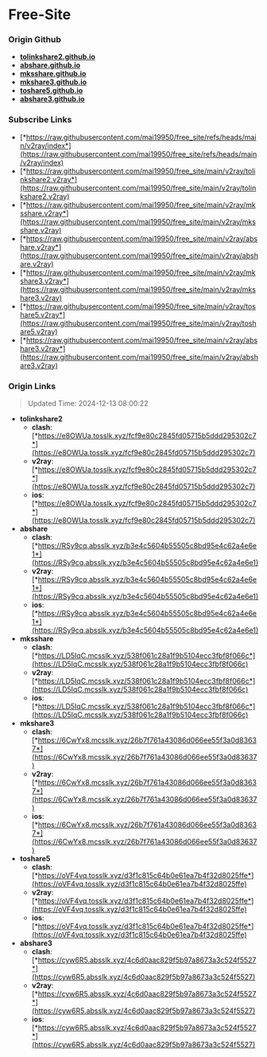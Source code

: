 # Free-Site

### Origin Github

- [**tolinkshare2.github.io**](https://github.com/tolinkshare2/tolinkshare2.github.io)
- [**abshare.github.io**](https://github.com/abshare/abshare.github.io)
- [**mksshare.github.io**](https://github.com/mksshare/mksshare.github.io)
- [**mkshare3.github.io**](https://github.com/mkshare3/mkshare3.github.io)
- [**toshare5.github.io**](https://github.com/toshare5/toshare5.github.io)
- [**abshare3.github.io**](https://github.com/abshare3/abshare3.github.io)

### Subscribe Links

- [*https://raw.githubusercontent.com/mai19950/free_site/refs/heads/main/v2ray/index*](https://raw.githubusercontent.com/mai19950/free_site/refs/heads/main/v2ray/index)
- [*https://raw.githubusercontent.com/mai19950/free_site/main/v2ray/tolinkshare2.v2ray*](https://raw.githubusercontent.com/mai19950/free_site/main/v2ray/tolinkshare2.v2ray)
- [*https://raw.githubusercontent.com/mai19950/free_site/main/v2ray/mksshare.v2ray*](https://raw.githubusercontent.com/mai19950/free_site/main/v2ray/mksshare.v2ray)
- [*https://raw.githubusercontent.com/mai19950/free_site/main/v2ray/abshare.v2ray*](https://raw.githubusercontent.com/mai19950/free_site/main/v2ray/abshare.v2ray)
- [*https://raw.githubusercontent.com/mai19950/free_site/main/v2ray/mkshare3.v2ray*](https://raw.githubusercontent.com/mai19950/free_site/main/v2ray/mkshare3.v2ray)
- [*https://raw.githubusercontent.com/mai19950/free_site/main/v2ray/toshare5.v2ray*](https://raw.githubusercontent.com/mai19950/free_site/main/v2ray/toshare5.v2ray)
- [*https://raw.githubusercontent.com/mai19950/free_site/main/v2ray/abshare3.v2ray*](https://raw.githubusercontent.com/mai19950/free_site/main/v2ray/abshare3.v2ray)

### Origin Links

> Updated Time: 2024-12-13 08:00:22

- **tolinkshare2**
  - **clash**: [*https://e8OWUa.tosslk.xyz/fcf9e80c2845fd05715b5ddd295302c7*](https://e8OWUa.tosslk.xyz/fcf9e80c2845fd05715b5ddd295302c7)
  - **v2ray**: [*https://e8OWUa.tosslk.xyz/fcf9e80c2845fd05715b5ddd295302c7*](https://e8OWUa.tosslk.xyz/fcf9e80c2845fd05715b5ddd295302c7)
  - **ios**: [*https://e8OWUa.tosslk.xyz/fcf9e80c2845fd05715b5ddd295302c7*](https://e8OWUa.tosslk.xyz/fcf9e80c2845fd05715b5ddd295302c7)
- **abshare**
  - **clash**: [*https://RSy9cq.absslk.xyz/b3e4c5604b55505c8bd95e4c62a4e6e1*](https://RSy9cq.absslk.xyz/b3e4c5604b55505c8bd95e4c62a4e6e1)
  - **v2ray**: [*https://RSy9cq.absslk.xyz/b3e4c5604b55505c8bd95e4c62a4e6e1*](https://RSy9cq.absslk.xyz/b3e4c5604b55505c8bd95e4c62a4e6e1)
  - **ios**: [*https://RSy9cq.absslk.xyz/b3e4c5604b55505c8bd95e4c62a4e6e1*](https://RSy9cq.absslk.xyz/b3e4c5604b55505c8bd95e4c62a4e6e1)
- **mksshare**
  - **clash**: [*https://LD5IqC.mcsslk.xyz/538f061c28a1f9b5104ecc3fbf8f066c*](https://LD5IqC.mcsslk.xyz/538f061c28a1f9b5104ecc3fbf8f066c)
  - **v2ray**: [*https://LD5IqC.mcsslk.xyz/538f061c28a1f9b5104ecc3fbf8f066c*](https://LD5IqC.mcsslk.xyz/538f061c28a1f9b5104ecc3fbf8f066c)
  - **ios**: [*https://LD5IqC.mcsslk.xyz/538f061c28a1f9b5104ecc3fbf8f066c*](https://LD5IqC.mcsslk.xyz/538f061c28a1f9b5104ecc3fbf8f066c)
- **mkshare3**
  - **clash**: [*https://6CwYx8.mcsslk.xyz/26b7f761a43086d066ee55f3a0d83637*](https://6CwYx8.mcsslk.xyz/26b7f761a43086d066ee55f3a0d83637)
  - **v2ray**: [*https://6CwYx8.mcsslk.xyz/26b7f761a43086d066ee55f3a0d83637*](https://6CwYx8.mcsslk.xyz/26b7f761a43086d066ee55f3a0d83637)
  - **ios**: [*https://6CwYx8.mcsslk.xyz/26b7f761a43086d066ee55f3a0d83637*](https://6CwYx8.mcsslk.xyz/26b7f761a43086d066ee55f3a0d83637)
- **toshare5**
  - **clash**: [*https://oVF4vq.tosslk.xyz/d3f1c815c64b0e61ea7b4f32d8025ffe*](https://oVF4vq.tosslk.xyz/d3f1c815c64b0e61ea7b4f32d8025ffe)
  - **v2ray**: [*https://oVF4vq.tosslk.xyz/d3f1c815c64b0e61ea7b4f32d8025ffe*](https://oVF4vq.tosslk.xyz/d3f1c815c64b0e61ea7b4f32d8025ffe)
  - **ios**: [*https://oVF4vq.tosslk.xyz/d3f1c815c64b0e61ea7b4f32d8025ffe*](https://oVF4vq.tosslk.xyz/d3f1c815c64b0e61ea7b4f32d8025ffe)
- **abshare3**
  - **clash**: [*https://cyw6R5.absslk.xyz/4c6d0aac829f5b97a8673a3c524f5527*](https://cyw6R5.absslk.xyz/4c6d0aac829f5b97a8673a3c524f5527)
  - **v2ray**: [*https://cyw6R5.absslk.xyz/4c6d0aac829f5b97a8673a3c524f5527*](https://cyw6R5.absslk.xyz/4c6d0aac829f5b97a8673a3c524f5527)
  - **ios**: [*https://cyw6R5.absslk.xyz/4c6d0aac829f5b97a8673a3c524f5527*](https://cyw6R5.absslk.xyz/4c6d0aac829f5b97a8673a3c524f5527)
